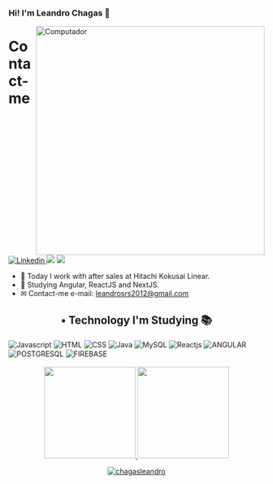 ### Hi! I'm Leandro Chagas 🤙
<img src="https://raw.githubusercontent.com/MicaelliMedeiros/micaellimedeiros/master/image/computer-illustration.png" min-width="400px" max-width="400px"       width="450px" align="right" alt="Computador">
<h1>Contact-me</h1>
        <a href="https://www.linkedin.com/in/leandro-chagas-b2264b91//" target="_blank">
            <img alt="Linkedin" src="https://img.shields.io/badge/LinkedIn-0077B5?style=for-the-badge&logo=linkedin&logoColor=white">
        </a>
        <a href = "mailto:leandrosrs2012@gmail.com"><img src="https://img.shields.io/badge/-Gmail-%23333?style=for-the-badge&logo=gmail&logoColor=white"            target="_blank"></a>
        <a href="https://instagram.com/leandro_tchep" target="_blank"><img src="https://img.shields.io/badge/-Instagram-%23E4405F?style=for-the-                      badge&logo=instagram&logoColor=white" target="_blank"></a>
    
   
- 🔭 Today I work with after sales at Hitachi Kokusai Linear.
- 🌱 Studying Angular, ReactJS and NextJS.
- ✉ Contact-me e-mail: leandrosrs2012@gmail.com
<div align="center">
      <h2> • Technology I'm Studying 📚</h2>
</div>
    <div style="display: inline_block">
        <img align="center" alt="Javascript"
            src="https://img.shields.io/badge/JavaScript-323330?style=for-the-badge&logo=javascript&logoColor=F7DF1E">
        <img align="center" alt="HTML"
            src="https://img.shields.io/badge/HTML5-E34F26?style=for-the-badge&logo=html5&logoColor=white">
        <img align="center" alt="CSS"
            src="https://img.shields.io/badge/CSS3-1572B6?style=for-the-badge&logo=css3&logoColor=white">
        <img align="center" alt="Java"
            src="https://img.shields.io/badge/Java-ED8B00?style=for-the-badge&logo=java&logoColor=white">
        <img align="center" alt="MySQL"
            src="https://img.shields.io/badge/MySQL-00000F?style=for-the-badge&logo=mysql&logoColor=white">
        <img align="center" alt="Reactjs"
            src="https://img.shields.io/badge/REACTJS-ED8B00?style=for-the-badge&logo=reactjs&logoColor=white">
        <img align="center" alt="ANGULAR"
            src="https://img.shields.io/badge/ANGULAR-ED8B00?style=for-the-badge&logo=angular&logoColor=white">
        <img align="center" alt="POSTGRESQL"
            src="https://img.shields.io/badge/POSTGRESQL-EDB80?style=for-the-badge&logo=postgresql&logoColor=white">
        <img align="center" alt="FIREBASE"
            src="https://img.shields.io/badge/FIREBASE-EDB80?style=for-the-badge&logo=firebase&logoColor=white">
        <br></br>
    </div>
    <div align="center">
        <a href="https://github.com/chagasleandro">
        <img height="180em" src="https://github-readme-stats.vercel.app/api?username=chagasleandro&show_icons=true&theme=dracula&include_all_commits=true&count_private=true"/>
  <img height="180em" src="https://github-readme-stats.vercel.app/api/top-langs/?username=chagasleandro&layout=compact&langs_count=7&theme=dracula"/>
</div>
    <p align="center">
        <a href="https://github.com/chagasleandro" target="_blank"><img alt="chagasleandro" src="https://badges.pufler.dev/visits/chagasleandro/chagasleandro?  logo=GitHub&label=Visits&color=success&logoColor=white&style=flat-square"/></a>
    </p>
